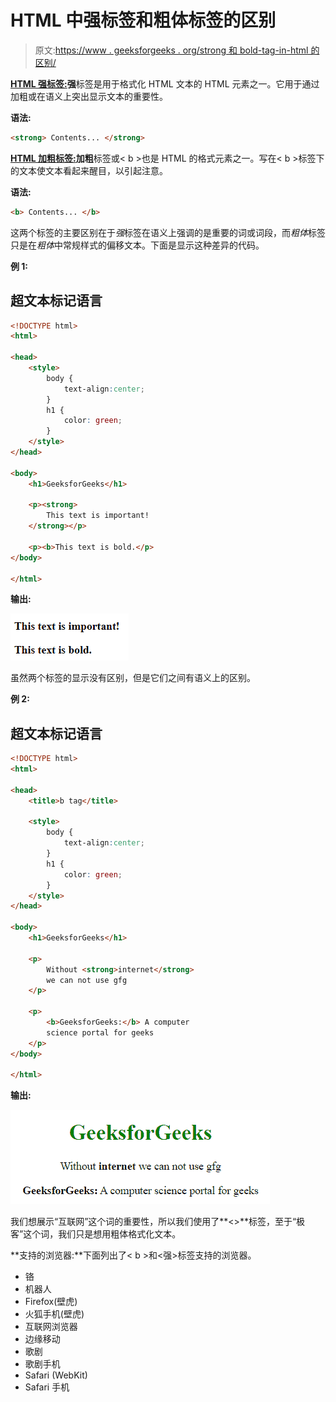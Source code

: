 # HTML 中强标签和粗体标签的区别

> 原文:[https://www . geeksforgeeks . org/strong 和 bold-tag-in-html 的区别/](https://www.geeksforgeeks.org/difference-between-strong-and-bold-tag-in-html/)

[**HTML 强标签:**](https://www.geeksforgeeks.org/html-strong-tag/)**强**标签是用于格式化 HTML 文本的 HTML 元素之一。它用于通过加粗或在语义上突出显示文本的重要性。

**语法:**

```html
<strong> Contents... </strong>
```

[**HTML 加粗标签:**](https://www.geeksforgeeks.org/html-b-tag/)**加粗**标签或< b >也是 HTML 的格式元素之一。写在< b >标签下的文本使文本看起来醒目，以引起注意。

**语法:**

```html
<b> Contents... </b>
```

这两个标签的主要区别在于*强*标签在语义上强调的是重要的词或词段，而*粗体*标签只是在*粗体*中常规样式的偏移文本。下面是显示这种差异的代码。

**例 1:**

## 超文本标记语言

```html
<!DOCTYPE html>
<html>

<head>
    <style>
        body {
            text-align:center;
        }
        h1 {
            color: green;
        }
    </style>
</head>

<body>
    <h1>GeeksforGeeks</h1>

    <p><strong>
        This text is important!
    </strong></p>

    <p><b>This text is bold.</p>
</body>

</html>                  
```

**输出:**

![](img/d1d93adab6a6514d9808dcf0a36216ff.png)

虽然两个标签的显示没有区别，但是它们之间有语义上的区别。

**例 2:**

## 超文本标记语言

```html
<!DOCTYPE html>
<html>

<head>
    <title>b tag</title>

    <style>
        body {
            text-align:center;
        }
        h1 {
            color: green;
        }
    </style>
</head>

<body>
    <h1>GeeksforGeeks</h1>

    <p>
        Without <strong>internet</strong> 
        we can not use gfg
    </p>

    <p>
        <b>GeeksforGeeks:</b> A computer 
        science portal for geeks
    </p>
</body>

</html>                    
```

**输出:**

![](img/eac8aceca377ed01992d1e27c2eaaa05.png)

我们想展示“互联网”这个词的重要性，所以我们使用了**<>**标签，至于“极客”这个词，我们只是想用粗体格式化文本。

**支持的浏览器:**下面列出了< b >和<强>标签支持的浏览器。

*   铬
*   机器人
*   Firefox(壁虎)
*   火狐手机(壁虎)
*   互联网浏览器
*   边缘移动
*   歌剧
*   歌剧手机
*   Safari (WebKit)
*   Safari 手机